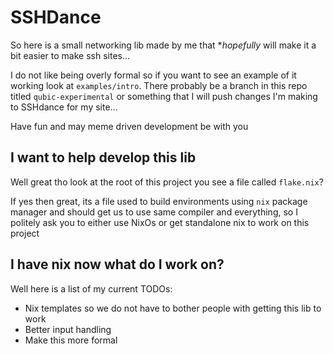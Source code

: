 # SSHDance

So here is a small networking lib made by me that **hopefully* will make it a bit easier to make ssh sites...

I do not like being overly formal so if you want to see an example of it working look at `examples/intro`. There probably be a branch in this repo titled `qubic-experimental` or something that I will push changes I'm making to SSHdance for my site...

Have fun and may meme driven development be with you

## I want to help develop this lib

Well great tho look at the root of this project you see a file called `flake.nix`?

If yes then great, its a file used to build environments using `nix` package manager and should get us to use same compiler and everything, so I politely ask you to either use NixOs or get standalone nix to work on this project

## I have nix now what do I work on?

Well here is a list of my current TODOs:

 - Nix templates so we do not have to bother people with getting this lib to work
 - Better input handling
 - Make this more formal
